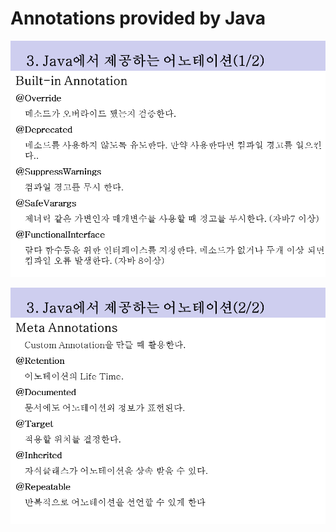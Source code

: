 # Annotations provided by Java

![](../../.gitbook/assets/4.PNG)

![](../../.gitbook/assets/5.PNG)

